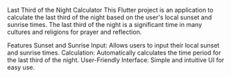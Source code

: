 Last Third of the Night Calculator
This Flutter project is an application to calculate the last third of the night based on the user's local sunset and sunrise times. The last third of the night is a significant time in many cultures and religions for prayer and reflection.

Features
Sunset and Sunrise Input: Allows users to input their local sunset and sunrise times.
Calculation: Automatically calculates the time period for the last third of the night.
User-Friendly Interface: Simple and intuitive UI for easy use.